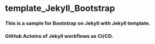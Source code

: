 # template_Jekyll_Bootstrap

### This is a sample for Bootstrap on Jekyll with Jekyll template.

### GitHub Actoins of Jekyll workflows as CI/CD.
